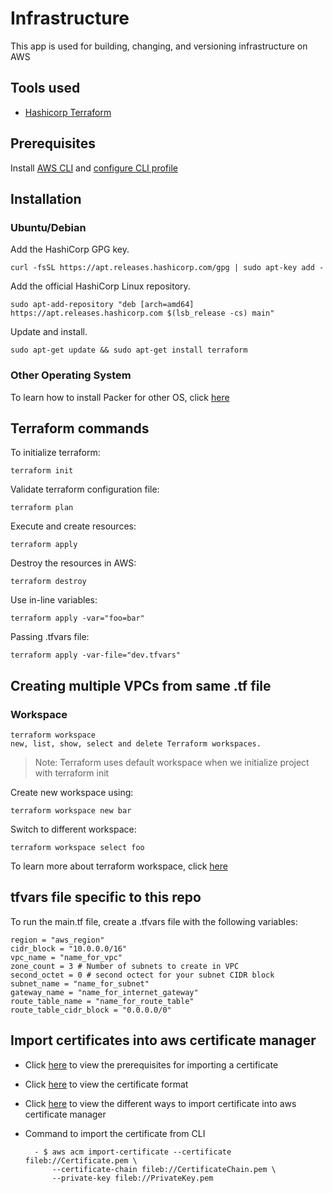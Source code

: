 # Infrastructure
This app is used for building, changing, and versioning infrastructure on AWS

## Tools used
* [Hashicorp Terraform](https://www.terraform.io/)

## Prerequisites
Install [AWS CLI](https://docs.aws.amazon.com/cli/latest/userguide/install-cliv2.html) and [configure CLI profile](https://docs.aws.amazon.com/cli/latest/userguide/cli-chap-configure.html)

## Installation
### Ubuntu/Debian
Add the HashiCorp GPG key.

    curl -fsSL https://apt.releases.hashicorp.com/gpg | sudo apt-key add -

Add the official HashiCorp Linux repository.

    sudo apt-add-repository "deb [arch=amd64] https://apt.releases.hashicorp.com $(lsb_release -cs) main"

Update and install.

    sudo apt-get update && sudo apt-get install terraform

### Other Operating System
To learn how to install Packer for other OS, click [here](https://learn.hashicorp.com/tutorials/terraform/install-cli)

## Terraform commands
To initialize terraform:

    terraform init

Validate terraform configuration file:

    terraform plan

Execute and create resources:

    terraform apply

Destroy the resources in AWS:

    terraform destroy

Use in-line variables:

    terraform apply -var="foo=bar"

Passing .tfvars file:

    terraform apply -var-file="dev.tfvars"

## Creating multiple VPCs from same .tf file

### Workspace

    terraform workspace
    new, list, show, select and delete Terraform workspaces.

> Note: Terraform uses default workspace when we initialize project with terraform init

Create new workspace using:

    terraform workspace new bar

Switch to different workspace:

    terraform workspace select foo

To learn more about terraform workspace, click [here](https://www.terraform.io/docs/state/workspaces.html)

## tfvars file specific to this repo
To run the main.tf file, create a .tfvars file with the following variables:

    region = "aws_region"
    cidr_block = "10.0.0.0/16"
    vpc_name = "name_for_vpc"
    zone_count = 3 # Number of subnets to create in VPC
    second_octet = 0 # second octect for your subnet CIDR block
    subnet_name = "name_for_subnet"
    gateway_name = "name_for_internet_gateway"
    route_table_name = "name_for_route_table"
    route_table_cidr_block = "0.0.0.0/0"

## Import certificates into aws certificate manager

* Click [here](https://docs.aws.amazon.com/acm/latest/userguide/import-certificate-prerequisites.html) to view the prerequisites for importing a certificate

* Click [here](https://docs.aws.amazon.com/acm/latest/userguide/import-certificate-format.html) to view the certificate format

* Click [here](https://docs.aws.amazon.com/acm/latest/userguide/import-certificate-api-cli.html) to view the different ways to import certificate into aws certificate manager


* Command to import the certificate from CLI

        - $ aws acm import-certificate --certificate fileb://Certificate.pem \
            --certificate-chain fileb://CertificateChain.pem \
            --private-key fileb://PrivateKey.pem 

